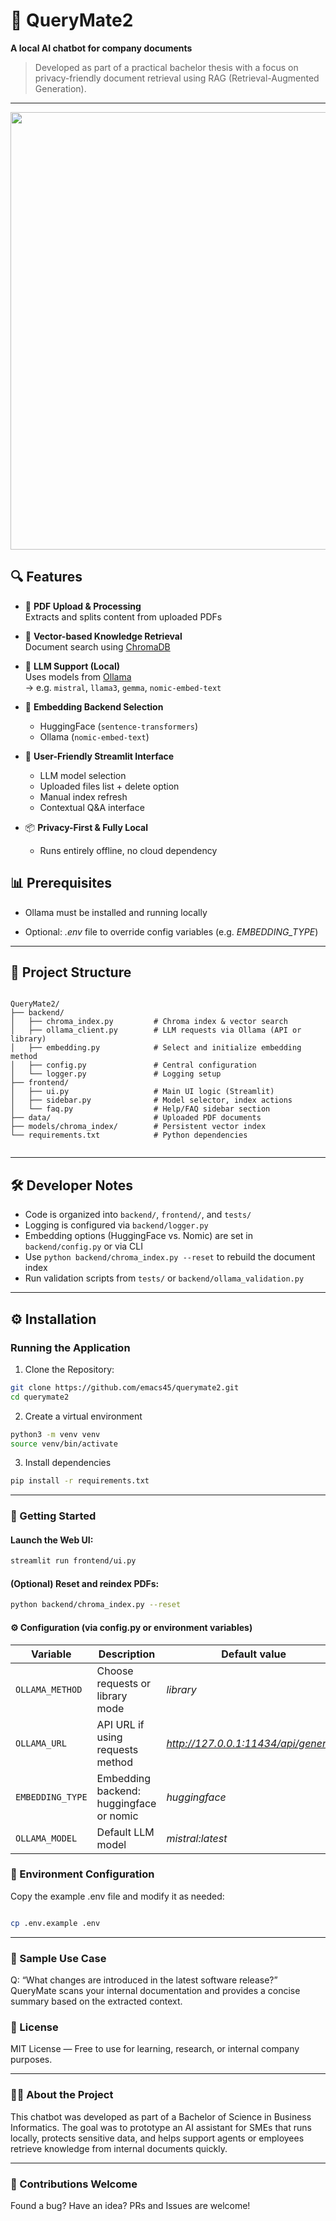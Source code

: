 # 🤖 QueryMate2

**A local AI chatbot for company documents**  
> Developed as part of a practical bachelor thesis with a focus on privacy-friendly document retrieval using RAG (Retrieval-Augmented Generation).

---

<p align="center">
  <img src="output.gif" width="700"/>
</p>

## 🔍 Features

- 📄 **PDF Upload & Processing**  
  Extracts and splits content from uploaded PDFs

- 🧠 **Vector-based Knowledge Retrieval**  
  Document search using [ChromaDB](https://www.trychroma.com/)

- 🔌 **LLM Support (Local)**  
  Uses models from [Ollama](https://ollama.com/)  
  → e.g. `mistral`, `llama3`, `gemma`, `nomic-embed-text`

- 🧬 **Embedding Backend Selection**  
  - HuggingFace (`sentence-transformers`)
  - Ollama (`nomic-embed-text`)

- 💬 **User-Friendly Streamlit Interface**  
  - LLM model selection
  - Uploaded files list + delete option
  - Manual index refresh
  - Contextual Q&A interface

- 📦 **Privacy-First & Fully Local**  
  - Runs entirely offline, no cloud dependency


## 📊 Prerequisites

- Ollama must be installed and running locally

- Optional: *.env* file to override config variables (e.g. *EMBEDDING_TYPE*)

---

## 🧱 Project Structure

```plaintext

QueryMate2/
├── backend/
│   ├── chroma_index.py         # Chroma index & vector search
│   ├── ollama_client.py        # LLM requests via Ollama (API or library)
│   ├── embedding.py            # Select and initialize embedding method
│   ├── config.py               # Central configuration
│   └── logger.py               # Logging setup
├── frontend/
│   ├── ui.py                   # Main UI logic (Streamlit)
│   ├── sidebar.py              # Model selector, index actions
│   └── faq.py                  # Help/FAQ sidebar section
├── data/                       # Uploaded PDF documents
├── models/chroma_index/        # Persistent vector index
└── requirements.txt            # Python dependencies
              
```

---

## 🛠 Developer Notes

- Code is organized into `backend/`, `frontend/`, and `tests/`
- Logging is configured via `backend/logger.py`
- Embedding options (HuggingFace vs. Nomic) are set in `backend/config.py` or via CLI
- Use `python backend/chroma_index.py --reset` to rebuild the document index
- Run validation scripts from `tests/` or `backend/ollama_validation.py`

---

## ⚙️ Installation

### Running the Application

1. Clone the Repository:

```sh
git clone https://github.com/emacs45/querymate2.git
cd querymate2
```

2. Create a virtual environment

```sh
python3 -m venv venv
source venv/bin/activate
```

3. Install dependencies

```sh
pip install -r requirements.txt
```

---

### 🚀 Getting Started

#### Launch the Web UI:

```sh
streamlit run frontend/ui.py
```

#### (Optional) Reset and reindex PDFs:
```sh
python backend/chroma_index.py --reset
```

#### ⚙️ Configuration (via config.py or environment variables)

| Variable | Description | Default value |
| --- | --- | --- |
| `OLLAMA_METHOD` | Choose requests or library mode | *library*
| `OLLAMA_URL` | API URL if using requests method | *http://127.0.0.1:11434/api/generate*
| `EMBEDDING_TYPE` | Embedding backend: huggingface or nomic | *huggingface*
| `OLLAMA_MODEL` | Default LLM model | *mistral:latest*

### 🔑 Environment Configuration

Copy the example .env file and modify it as needed:

```sh

cp .env.example .env

```

---

### 🧪 Sample Use Case

Q: “What changes are introduced in the latest software release?”
QueryMate scans your internal documentation and provides a concise summary based on the extracted context.

### 📘 License

MIT License — Free to use for learning, research, or internal company purposes.

---

### 👨‍🎓 About the Project

This chatbot was developed as part of a Bachelor of Science in Business Informatics.
The goal was to prototype an AI assistant for SMEs that runs locally, protects sensitive data, and helps support agents or employees retrieve knowledge from internal documents quickly.

---

### 🙌 Contributions Welcome

Found a bug? Have an idea? PRs and Issues are welcome!
